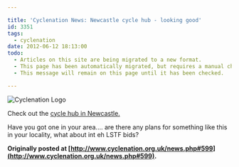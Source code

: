```yaml
---

title: 'Cyclenation News: Newcastle cycle hub - looking good'
id: 3351
tags:
  - cyclenation
date: 2012-06-12 18:13:00
todo:
  - Articles on this site are being migrated to a new format.
  - This page has been automatically migrated, but requires a manual check-&-tune to ensure the format and links all work as expected.
  - This message will remain on this page until it has been checked.

---
```


![Cyclenation Logo](http://www.pompeybug.co.uk/wp-content/plugins/wp-cyclenation-news/cnlogo.jpg)<p>Check out the [cycle hub in Newcastle.](http://www.thecyclehub.org/ "Newcastle cycle hub")

Have you got one in your area.... are there any plans for something like this in your locality, what about int eh LSTF bids?

**Originally posted at [http://www.cyclenation.org.uk/news.php#599](http://www.cyclenation.org.uk/news.php#599).**